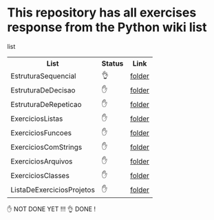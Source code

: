 # This repository has all exercises response from the Python wiki list

list

<table align="center">
    <tr>
      <th>List</th>
      <th>Status</th>
      <th>Link</th>
    </tr>
    <tr>
      <td>EstruturaSequencial</td>
      <td>👌</td>
      <td><a href="https://github.com/hikarocarvalho/Python-wiki/tree/main/Exercises/01-Sequential-Structure">folder</a></td>
    </tr>
    <tr>
      <td>EstruturaDeDecisao</td>
      <td>✋</td>
      <td><a href="https://github.com/hikarocarvalho/Python-wiki/tree/main/Exercises/02-Decision-Structure">folder</a></td>
    </tr>
    <tr>
      <td>EstruturaDeRepeticao</td>
      <td>✋</td>
      <td><a href="https://github.com/hikarocarvalho/Python-wiki/tree/main/Exercises/03-Repetition-Structure">folder</a></td>
    </tr>
    <tr>
      <td>ExerciciosListas</td>
      <td>✋</td>
      <td><a href="https://github.com/hikarocarvalho/Python-wiki/tree/main/Exercises/04-List-Exercises">folder</a></td>
    </tr>
    <tr>
      <td>ExerciciosFuncoes</td>
      <td>✋</td>
      <td><a href="https://github.com/hikarocarvalho/Python-wiki/tree/main/Exercises/05-Functions-Exercises">folder</a></td>
    </tr>
    <tr>
      <td>ExerciciosComStrings</td>
      <td>✋</td>
      <td><a href="https://github.com/hikarocarvalho/Python-wiki/tree/main/Exercises/06-Strings-Exercises">folder</a></td>
    </tr>
    <tr>
      <td>ExerciciosArquivos</td>
      <td>✋</td>
      <td><a href="https://github.com/hikarocarvalho/Python-wiki/tree/main/Exercises/07-Archives-Exercises">folder</a></td>
    </tr>
    <tr>
      <td>ExerciciosClasses</td>
      <td>✋</td>
      <td><a href="https://github.com/hikarocarvalho/Python-wiki/tree/main/Exercises/08-Class-Exercises">folder</a></td>
    </tr>
    <tr>
      <td>ListaDeExerciciosProjetos</td>
      <td>✋</td>
      <td><a href="https://github.com/hikarocarvalho/Python-wiki/tree/main/Exercises/09-List-of-Project">folder</a></td>
    </tr>
      
</table>

✋ NOT DONE YET !!!
👌 DONE !
